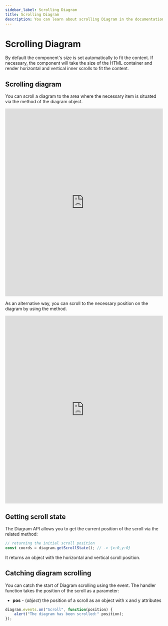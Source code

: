 ```yaml
---
sidebar_label: Scrolling Diagram
title: Scrolling Diagram
description: You can learn about scrolling Diagram in the documentation of the DHTMLX JavaScript Diagram library. Browse developer guides and API reference, try out code examples and live demos, and download a free 30-day evaluation version of DHTMLX Diagram.
---
```


# Scrolling Diagram

By default the component's size is set automatically to fit the content. If necessary, the component will take the size of the HTML container and render horizontal and vertical inner scrolls to fit the content.

## Scrolling diagram

You can scroll a diagram to the area where the necessary item is situated via the [](../../api/diagram/showitem_method.md) method of the diagram object.

<iframe src="https://snippet.dhtmlx.com/d7kvzq4r?mode=result" frameborder="0" class="snippet_iframe" width="100%" height="600"></iframe>

As an alternative way, you can scroll to the necessary position on the diagram by using the [](../../api/diagram/scrollto_method.md) method.

<iframe src="https://snippet.dhtmlx.com/f970hbym?mode=result" frameborder="0" class="snippet_iframe" width="100%" height="600"></iframe>

## Getting scroll state 

The Diagram API allows you to get the current position of the scroll via the related [](../../api/diagram/getscrollstate_method.md) method:

~~~jsx
// returning the initial scroll position
const coords = diagram.getScrollState(); // -> {x:0,y:0}
~~~

It returns an object with the horizontal and vertical scroll position.

## Catching diagram scrolling

You can catch the start of Diagram scrolling using the [](../../api/diagram/scroll_event.md) event. The handler function takes the position of the scroll as a parameter:

- **pos** - (*object*) the position of a scroll as an object with x and y attributes

~~~jsx
diagram.events.on("Scroll", function(position) {
    alert("The diagram has been scrolled:" position);
});
~~~
